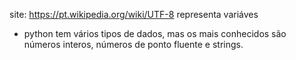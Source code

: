 site: https://pt.wikipedia.org/wiki/UTF-8
representa variáves
- python tem vários tipos de dados, mas os mais conhecidos são números interos, números de ponto fluente e strings.